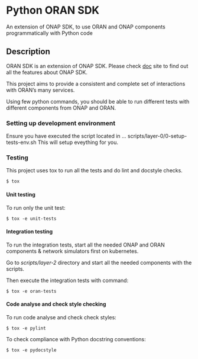 # Python ORAN SDK

An extension of ONAP SDK, to use ORAN and ONAP components programmatically with Python code

## Description

ORAN SDK is an extension of ONAP SDK. Please check [doc](https://python-onapsdk.readthedocs.io/en/latest/index.html) site to find out all the features about ONAP SDK.

This project aims to provide a consistent and complete set of interactions with ORAN’s many services.

Using few python commands, you should be able to run different tests with different components from ONAP and ORAN.

### Setting up development environment

Ensure you have executed the script located in ... scripts/layer-0/0-setup-tests-env.sh
This will setup eveything for you.

### Testing

This project uses tox to run all the tests and do lint and docstyle checks.

```
$ tox
```

#### Unit testing
To run only the unit test:

```
$ tox -e unit-tests
```

#### Integration testing

To run the integration tests, start all the needed ONAP and ORAN components & network simulators first on kubernetes.

Go to *scripts/layer-2* directory and start all the needed components with the scripts.

Then execute the integration tests with command:

```
$ tox -e oran-tests
```

#### Code analyse and check style checking
To run code analyse and check check styles:

```
$ tox -e pylint
```

To check compliance with Python docstring conventions:

```
$ tox -e pydocstyle
```
